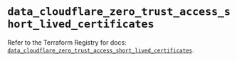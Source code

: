 # `data_cloudflare_zero_trust_access_short_lived_certificates`

Refer to the Terraform Registry for docs: [`data_cloudflare_zero_trust_access_short_lived_certificates`](https://registry.terraform.io/providers/cloudflare/cloudflare/5.7.1/docs/data-sources/zero_trust_access_short_lived_certificates).
